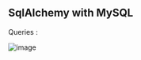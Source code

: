 ## SqlAlchemy with MySQL
Queries :    

![image](https://github.com/satyamjaysawal/Generative_AI_Repo-Flask/assets/108862706/df0828c0-8827-45c2-a885-014fad623ea7)
